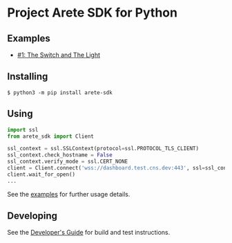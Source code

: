 # Project Arete SDK for Python

## Examples

- [#1: The Switch and The Light](examples/01_the_switch_and_the_light/)

## Installing

```shell
$ python3 -m pip install arete-sdk
```

## Using

```python
import ssl
from arete_sdk import Client

ssl_context = ssl.SSLContext(protocol=ssl.PROTOCOL_TLS_CLIENT)
ssl_context.check_hostname = False
ssl_context.verify_mode = ssl.CERT_NONE
client = Client.connect('wss://dashboard.test.cns.dev:443', ssl=ssl_context)
client.wait_for_open()
...
```

See the [examples](#examples) for further usage details.

## Developing

See the [Developer's Guide](DEVELOPING.md) for build and test instructions.
